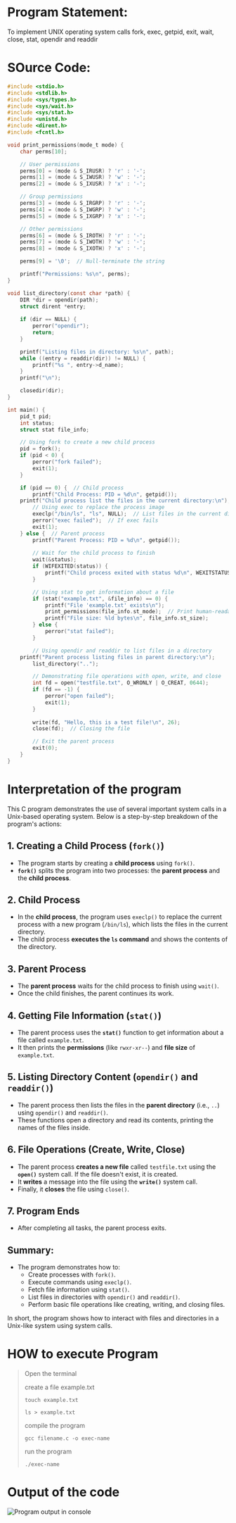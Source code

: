 # Program Statement: 
To implement UNIX operating system calls fork, exec, getpid, exit, wait, close, stat, opendir and readdir

# SOurce Code:
```c
#include <stdio.h>
#include <stdlib.h>
#include <sys/types.h>
#include <sys/wait.h>
#include <sys/stat.h>
#include <unistd.h>
#include <dirent.h>
#include <fcntl.h>

void print_permissions(mode_t mode) {
    char perms[10];

    // User permissions
    perms[0] = (mode & S_IRUSR) ? 'r' : '-';
    perms[1] = (mode & S_IWUSR) ? 'w' : '-';
    perms[2] = (mode & S_IXUSR) ? 'x' : '-';

    // Group permissions
    perms[3] = (mode & S_IRGRP) ? 'r' : '-';
    perms[4] = (mode & S_IWGRP) ? 'w' : '-';
    perms[5] = (mode & S_IXGRP) ? 'x' : '-';

    // Other permissions
    perms[6] = (mode & S_IROTH) ? 'r' : '-';
    perms[7] = (mode & S_IWOTH) ? 'w' : '-';
    perms[8] = (mode & S_IXOTH) ? 'x' : '-';

    perms[9] = '\0';  // Null-terminate the string

    printf("Permissions: %s\n", perms);
}

void list_directory(const char *path) {
    DIR *dir = opendir(path);
    struct dirent *entry;
    
    if (dir == NULL) {
        perror("opendir");
        return;
    }

    printf("Listing files in directory: %s\n", path);
    while ((entry = readdir(dir)) != NULL) {
        printf("%s ", entry->d_name);
    }
    printf("\n");

    closedir(dir);
}

int main() {
    pid_t pid;
    int status;
    struct stat file_info;

    // Using fork to create a new child process
    pid = fork();
    if (pid < 0) {
        perror("fork failed");
        exit(1);
    }

    if (pid == 0) {  // Child process
        printf("Child Process: PID = %d\n", getpid());
	printf("Child process list the files in the current directory:\n");
        // Using exec to replace the process image
        execlp("/bin/ls", "ls", NULL);  // List files in the current directory
        perror("exec failed");  // If exec fails
        exit(1);
    } else {  // Parent process
        printf("Parent Process: PID = %d\n", getpid());
        
        // Wait for the child process to finish
        wait(&status);
        if (WIFEXITED(status)) {
            printf("Child process exited with status %d\n", WEXITSTATUS(status));
        }

        // Using stat to get information about a file
        if (stat("example.txt", &file_info) == 0) {
            printf("File 'example.txt' exists\n");
            print_permissions(file_info.st_mode);  // Print human-readable permissions
            printf("File size: %ld bytes\n", file_info.st_size);
        } else {
            perror("stat failed");
        }

        // Using opendir and readdir to list files in a directory
	printf("Parent process listing files in parent directory:\n");
        list_directory("..");

        // Demonstrating file operations with open, write, and close
        int fd = open("testfile.txt", O_WRONLY | O_CREAT, 0644);
        if (fd == -1) {
            perror("open failed");
            exit(1);
        }
        
        write(fd, "Hello, this is a test file!\n", 26);
        close(fd);  // Closing the file

        // Exit the parent process
        exit(0);
    }
}
```
# Interpretation of the program

This C program demonstrates the use of several important system calls in a Unix-based operating system. Below is a step-by-step breakdown of the program's actions:

## 1. Creating a Child Process (`fork()`)
- The program starts by creating a **child process** using `fork()`.
- **`fork()`** splits the program into two processes: the **parent process** and the **child process**.

## 2. Child Process
- In the **child process**, the program uses `execlp()` to replace the current process with a new program (`/bin/ls`), which lists the files in the current directory.
- The child process **executes the `ls` command** and shows the contents of the directory.

## 3. Parent Process
- The **parent process** waits for the child process to finish using `wait()`.
- Once the child finishes, the parent continues its work.

## 4. Getting File Information (`stat()`)
- The parent process uses the **`stat()`** function to get information about a file called `example.txt`.
- It then prints the **permissions** (like `rwxr-xr--`) and **file size** of `example.txt`.

## 5. Listing Directory Content (`opendir()` and `readdir()`)
- The parent process then lists the files in the **parent directory** (i.e., `..`) using `opendir()` and `readdir()`.
- These functions open a directory and read its contents, printing the names of the files inside.

## 6. File Operations (Create, Write, Close)
- The parent process **creates a new file** called `testfile.txt` using the **`open()`** system call. If the file doesn't exist, it is created.
- It **writes** a message into the file using the **`write()`** system call.
- Finally, it **closes** the file using `close()`.

## 7. Program Ends
- After completing all tasks, the parent process exits.

## Summary:
- The program demonstrates how to:
  - Create processes with `fork()`.
  - Execute commands using `execlp()`.
  - Fetch file information using `stat()`.
  - List files in directories with `opendir()` and `readdir()`.
  - Perform basic file operations like creating, writing, and closing files.

In short, the program shows how to interact with files and directories in a Unix-like system using system calls.
# HOW to execute Program
> Open the terminal
> 
> create a file example.txt
> 
> `touch example.txt`
> 
>  `ls > example.txt`
> 
> compile the program
> 
> `gcc filename.c -o exec-name`
> 
> run the program
> 
> `./exec-name`
> 
# Output of the code
![ Program output in console](exp2.png)
